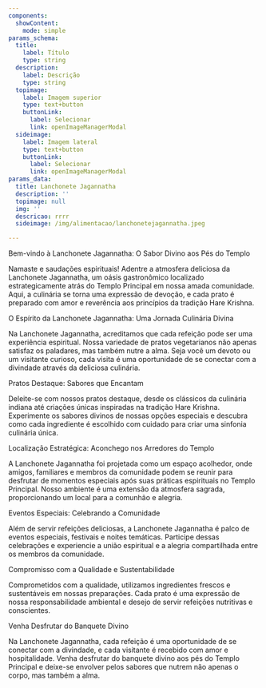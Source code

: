 ```yaml
---
components:
  showContent:
    mode: simple
params_schema:
  title:
    label: Título
    type: string
  description:
    label: Descrição
    type: string
  topimage:
    label: Imagem superior
    type: text+button
    buttonLink:
      label: Selecionar
      link: openImageManagerModal
  sideimage:
    label: Imagem lateral
    type: text+button
    buttonLink:
      label: Selecionar
      link: openImageManagerModal
params_data:
  title: Lanchonete Jagannatha
  description: ''
  topimage: null
  img: ''
  descricao: rrrr
  sideimage: /img/alimentacao/lanchonetejagannatha.jpeg

---
```


Bem-vindo à Lanchonete Jagannatha: O Sabor Divino aos Pés do Templo

Namaste e saudações espirituais! Adentre a atmosfera deliciosa da Lanchonete Jagannatha, um oásis gastronômico localizado estrategicamente atrás do Templo Principal em nossa amada comunidade. Aqui, a culinária se torna uma expressão de devoção, e cada prato é preparado com amor e reverência aos princípios da tradição Hare Krishna.

O Espírito da Lanchonete Jagannatha: Uma Jornada Culinária Divina

Na Lanchonete Jagannatha, acreditamos que cada refeição pode ser uma experiência espiritual. Nossa variedade de pratos vegetarianos não apenas satisfaz os paladares, mas também nutre a alma. Seja você um devoto ou um visitante curioso, cada visita é uma oportunidade de se conectar com a divindade através da deliciosa culinária.

Pratos Destaque: Sabores que Encantam

Deleite-se com nossos pratos destaque, desde os clássicos da culinária indiana até criações únicas inspiradas na tradição Hare Krishna. Experimente os sabores divinos de nossas opções especiais e descubra como cada ingrediente é escolhido com cuidado para criar uma sinfonia culinária única.

Localização Estratégica: Aconchego nos Arredores do Templo

A Lanchonete Jagannatha foi projetada como um espaço acolhedor, onde amigos, familiares e membros da comunidade podem se reunir para desfrutar de momentos especiais após suas práticas espirituais no Templo Principal. Nosso ambiente é uma extensão da atmosfera sagrada, proporcionando um local para a comunhão e alegria.

Eventos Especiais: Celebrando a Comunidade

Além de servir refeições deliciosas, a Lanchonete Jagannatha é palco de eventos especiais, festivais e noites temáticas. Participe dessas celebrações e experiencie a união espiritual e a alegria compartilhada entre os membros da comunidade.

Compromisso com a Qualidade e Sustentabilidade

Comprometidos com a qualidade, utilizamos ingredientes frescos e sustentáveis em nossas preparações. Cada prato é uma expressão de nossa responsabilidade ambiental e desejo de servir refeições nutritivas e conscientes.

Venha Desfrutar do Banquete Divino

Na Lanchonete Jagannatha, cada refeição é uma oportunidade de se conectar com a divindade, e cada visitante é recebido com amor e hospitalidade. Venha desfrutar do banquete divino aos pés do Templo Principal e deixe-se envolver pelos sabores que nutrem não apenas o corpo, mas também a alma.